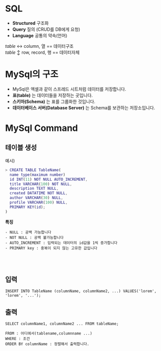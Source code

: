# SQL

- __Structured__ 구조화
- __Query__ 질의 (CRUD를 DB에게 요청)
- __Language__ 공통의 약속(언어)  

*table* ↔️ column, 열  == 데이터구조  
*table* ↕️ row, record, 행 == 데이터자체


# MySql의 구조

- MySql은 엑셀과 같이 스프레드 시트처럼 데이터를 저장합니다.
- __표(table)__ 는 데이터들을 저장하는 곳입니다.
- __스키마(Schema)__ 는 표를 그룹화한 것입니다. 
- __데이터베이스 서버(Database Server)__ 는 Schema를 보관하는 저장소입니다.


# MySql Command

## 테이블 생성

예시) 
```m
> CREATE TABLE TableName(
  name type(maximum number)  
  id INT(11) NOT NULL AUTO_INCREMENT, 
  title VARCHAR(100) NOT NULL,
  description TEXT NULL,
  created DATATIME NOT NULL,
  author VARCHAR(30) NULL,
  profile VARCHAR(100) NULL,
  PRIMARY KEY(id);  
)  
```
  
  
__특징__
```
- NULL : 공백 가능합니다
- NOT NULL : 공백 불가능합니다
- AUTO_INCREMENT : 입력되는 데이터의 id값을 1씩 증가합니다
- PRIMARY key : 중복이 되지 않는 고유한 값입니다
```
<br><br>

## 입력 

```
INSERT INTO TableName (columnName, columnName2, ...) VALUES('lorem', 'lorem', '...');
```

## 출력
```
SELECT columnName1, columnName2 ... FROM tableName; 

FROM : 어디에서(tablename,columnname ...)
WHERE : 조건
ORDER BY columnName : 정렬해서 출력합니다.
```